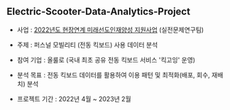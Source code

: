 ## Electric-Scooter-Data-Analytics-Project

 * 사업 : [2022년도 현장연계 미래선도인재양성 지원사업](https://www.msit.go.kr/bbs/view.do?sCode=user&mId=129&mPid=128&bbsSeqNo=100&nttSeqNo=3177500) (실전문제연구팀)  

 * 주제 : 퍼스널 모빌리티 (전동 킥보드) 사용 데이터 분석

 * 참여 기업 : 올룰로 (국내 최초 공유 전동 킥보드 서비스 '킥고잉' 운영)

 * 분석 목표 : 전동 킥보드 데이터를 활용하여 이용 패턴 및 최적화(배포, 회수, 재배치) 분석

 * 프로젝트 기간 : 2022년 4월 ~ 2023년 2월
